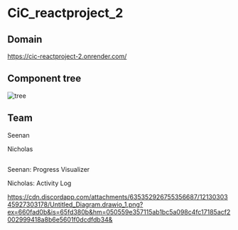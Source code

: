 ﻿# CiC_reactproject_2

## Domain
https://cic-reactproject-2.onrender.com/

## Component tree
![tree](https://cdn.discordapp.com/attachments/635352926755356687/1213030345927303178/Untitled_Diagram.drawio_1.png?ex=660fad0b&is=65fd380b&hm=050559e357115ab1bc5a098c4fc17185acf2002999418a8b6e5601f0dcdfdb34&)

## Team
Seenan

Nicholas

##
Seenan: Progress Visualizer

Nicholas: Activity Log

https://cdn.discordapp.com/attachments/635352926755356687/1213030345927303178/Untitled_Diagram.drawio_1.png?ex=660fad0b&is=65fd380b&hm=050559e357115ab1bc5a098c4fc17185acf2002999418a8b6e5601f0dcdfdb34&
